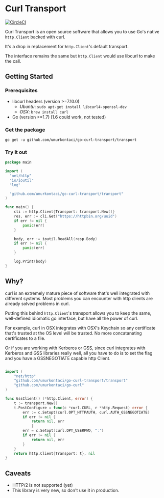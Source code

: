 # Curl Transport

[![CircleCI](https://circleci.com/gh/umurkontaci/go-curl-transport.svg?style=svg)](https://circleci.com/gh/umurkontaci/go-curl-transport)

Curl Transport is an open source software that allows you to use Go's native `http.Client` backed with curl.

It's a drop in replacement for `http.Client`'s default transport.

The interface remains the same but `http.Client` would use libcurl to make the call.


## Getting Started

### Prerequisites

- libcurl headers (version >=7.10.0)
  - *Ubuntu*: `sudo apt-get install libcurl4-openssl-dev`
  - *OSX*: `brew install curl`
- Go (version >=1.7) (1.6 could work, not tested)


### Get the package
```
go get -u github.com/umurkontaci/go-curl-transport/transport
```

### Try it out
```go
package main

import (
  "net/http"
  "io/ioutil"
  "log"

  "github.com/umurkontaci/go-curl-transport/transport"
)

func main() {
    cli := http.Client{Transport: transport.New()}
    res, err := cli.Get("https://httpbin.org/uuid")
    if err != nil {
        panic(err)
    }

    body, err := ioutil.ReadAll(resp.Body)
    if err != nil {
        panic(err)
    }

    log.Print(body)
}
```


## Why?

curl is an extremely mature piece of software that's well integrated
with different systems. Most problems you can encounter with http clients
are already solved problems in curl.

Putting this behind `http.Client`'s transport allows you to keep the same,
well-defined idiomatic go interface, but have all the power of curl.

For example, curl in OSX integrates with OSX's Keychain so any certificate
that's trusted at the OS level will be trusted. No more concatanating certificates
to a file.


Or if you are working with Kerberos or GSS, since curl integrates with Kerberos and GSS libraries really well,
all you have to do is to set the flag and you have a GSSNEGOTIATE capable http Client.

```go

import (
    "net/http"
    "github.com/umurkontaci/go-curl-transport/transport"
    "github.com/umurkontaci/go-curl"
)

func GssClient() (*http.Client, error) {
    t := transport.New()
    t.PostConfigure = func(c *curl.CURL, r *http.Request) error {
        err := c.Setopt(curl.OPT_HTTPAUTH, curl.AUTH_GSSNEGOTIATE)
        if err != nil {
            return nil, err
            }
        err = c.Setopt(curl.OPT_USERPWD, ":")
        if err != nil {
            return nil, err
        }
    }
    return http.Client{Transport: t}, nil
}
```


## Caveats

- HTTP/2 is not supported (yet)
- This library is very new, so don't use it in production.

